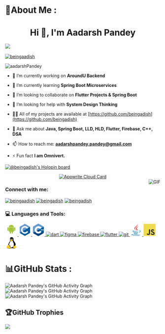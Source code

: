 # 💫About Me :

<h1 align="center">Hi 👋, I'm Aadarsh Pandey</h1>

<img src="https://readme-typing-svg.herokuapp.com?font=Algerians&color=F07C3D&width=500&lines=A+passionate+Software+Engineer+from+India+😊">


<p align="left"> <a href="https://twitter.com/beingaadish" target="blank"><img src="https://img.shields.io/twitter/follow/beingaadish?logo=twitter&style=for-the-badge" alt="beingaadish" /></a> </p>

<img src="https://komarev.com/ghpvc/?username=beingadish&label=visiters&color=orange&style=flat" alt="aadarshPandey" />

- 🔭 I’m currently working on **AroundU Backend**

- 🌱 I’m currently learning **Spring Boot Microservices**

- 👯 I’m looking to collaborate on **Flutter Projects & Spring Boot**

- 🤝 I’m looking for help with **System Design Thinking**

- 👨‍💻 All of my projects are available at [https://github.com/beingadish](https://github.com/beingadish)

- 💬 Ask me about **Java, Spring Boot, LLD, HLD, Flutter, Firebase, C++, DSA**

- 📫 How to reach me: **aadarshpandey.pandey@gmail.com**

- ⚡ Fun fact **I am Omnivert.**

[![@beingadish's Holopin board](https://holopin.me/beingadish)](https://holopin.io/@beingadish)
<center><a href="https://cloud.appwrite.io/card/64ec5bff433d935f012a">
	<img width="500px" src="https://cloud.appwrite.io/v1/cards/cloud?userId=64ec5bff433d935f012a" alt="Appwrite Cloud Card" />
</a></center>

<img align ="right" alt="GIF" height="70px" src="https://octodex.github.com/images/daftpunktocat-guy.gif" />

<h3 align="left">Connect with me:</h3>
<p align="left">
<a href="https://twitter.com/beingaadish" target="blank"><img align="center" src="https://raw.githubusercontent.com/rahuldkjain/github-profile-readme-generator/master/src/images/icons/Social/twitter.svg" alt="beingaadish" height="30" width="40" /></a>
<a href="https://linkedin.com/in/beingadish" target="blank"><img align="center" src="https://raw.githubusercontent.com/rahuldkjain/github-profile-readme-generator/master/src/images/icons/Social/linked-in-alt.svg" alt="beingadish" height="30" width="40" /></a>
<a href="https://instagram.com/beingadish" target="blank"><img align="center" src="https://raw.githubusercontent.com/rahuldkjain/github-profile-readme-generator/master/src/images/icons/Social/instagram.svg" alt="beingadish" height="30" width="40" /></a>
<!-- <a href="https://www.codechef.com/users/beingadish" target="blank"><img align="center" src="https://cdn.jsdelivr.net/npm/simple-icons@3.1.0/icons/codechef.svg" alt="beingadish" height="30" width="40" /></a>
<a href="https://www.hackerrank.com/aadarshpandey_p1" target="blank"><img align="center" src="https://raw.githubusercontent.com/rahuldkjain/github-profile-readme-generator/master/src/images/icons/Social/hackerrank.svg" alt="beingadish" height="30" width="40" /></a>
<a href="https://codeforces.com/profile/beingadish" target="blank"><img align="center" src="https://raw.githubusercontent.com/rahuldkjain/github-profile-readme-generator/master/src/images/icons/Social/codeforces.svg" alt="beingadish" height="30" width="40" /></a>
<a href="https://www.leetcode.com/beingadish" target="blank"><img align="center" src="https://raw.githubusercontent.com/rahuldkjain/github-profile-readme-generator/master/src/images/icons/Social/leet-code.svg" alt="beingadish" height="30" width="40" /></a>
<a href="https://auth.geeksforgeeks.org/user/beingadish/profile" target="blank"><img align="center" src="https://raw.githubusercontent.com/rahuldkjain/github-profile-readme-generator/master/src/images/icons/Social/geeks-for-geeks.svg" alt="beingadish/profile" height="30" width="40" /></a> -->
</p>
<h3 align="left">💻 Languages and Tools:</h3>
<p align="left"> <a href="https://developer.android.com" target="_blank" rel="noreferrer"> <img src="https://raw.githubusercontent.com/devicons/devicon/master/icons/android/android-original-wordmark.svg" alt="android" width="40" height="40"/> </a> <a href="https://www.cprogramming.com/" target="_blank" rel="noreferrer"> <img src="https://raw.githubusercontent.com/devicons/devicon/master/icons/c/c-original.svg" alt="c" width="40" height="40"/> </a> <a href="https://www.w3schools.com/cpp/" target="_blank" rel="noreferrer"> <img src="https://raw.githubusercontent.com/devicons/devicon/master/icons/cplusplus/cplusplus-original.svg" alt="cplusplus" width="40" height="40"/> </a> <a href="https://dart.dev" target="_blank" rel="noreferrer"> <img src="https://www.vectorlogo.zone/logos/dartlang/dartlang-icon.svg" alt="dart" width="40" height="40"/> </a> <a href="https://www.figma.com/" target="_blank" rel="noreferrer"> <img src="https://www.vectorlogo.zone/logos/figma/figma-icon.svg" alt="figma" width="40" height="40"/> </a> <a href="https://firebase.google.com/" target="_blank" rel="noreferrer"> <img src="https://www.vectorlogo.zone/logos/firebase/firebase-icon.svg" alt="firebase" width="40" height="40"/> </a> <a href="https://flutter.dev" target="_blank" rel="noreferrer"> <img src="https://www.vectorlogo.zone/logos/flutterio/flutterio-icon.svg" alt="flutter" width="40" height="40"/> </a> <a href="https://git-scm.com/" target="_blank" rel="noreferrer"> <img src="https://www.vectorlogo.zone/logos/git-scm/git-scm-icon.svg" alt="git" width="40" height="40"/> </a> <a href="https://www.java.com" target="_blank" rel="noreferrer"> <img src="https://raw.githubusercontent.com/devicons/devicon/master/icons/java/java-original.svg" alt="java" width="40" height="40"/> </a> <a href="https://developer.mozilla.org/en-US/docs/Web/JavaScript" target="_blank" rel="noreferrer"> <img src="https://raw.githubusercontent.com/devicons/devicon/master/icons/javascript/javascript-original.svg" alt="javascript" width="40" height="40"/> </a> <a href="https://www.linux.org/" target="_blank" rel="noreferrer"> <img src="https://raw.githubusercontent.com/devicons/devicon/master/icons/linux/linux-original.svg" alt="linux" width="40" height="40"/> </a> </p>

# 📊GitHub Stats :
![Aadarsh Pandey's GitHub Activity Graph](https://github-readme-stats.vercel.app/api?username=beingadish&theme=highcontrast&hide_border=true&include_all_commits=false&count_private=true)<br/>
![Aadarsh Pandey's GitHub Activity Graph](https://github-readme-streak-stats.herokuapp.com/?user=beingadish&theme=highcontrast&hide_border=true)<br/>
![Aadarsh Pandey's GitHub Activity Graph](https://github-readme-stats.vercel.app/api/top-langs/?username=beingadish&theme=highcontrast&hide_border=true&include_all_commits=false&count_private=true&layout=compact)

## 🏆GitHub Trophies
![](https://github-profile-trophy.vercel.app/?username=beingadish&theme=darkhub&no-frame=true&no-bg=false&margin-w=4)
  
